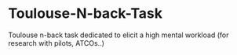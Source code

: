 # Toulouse-N-back-Task
Toulouse n-back task dedicated to elicit a high mental workload (for research with pilots, ATCOs..)
